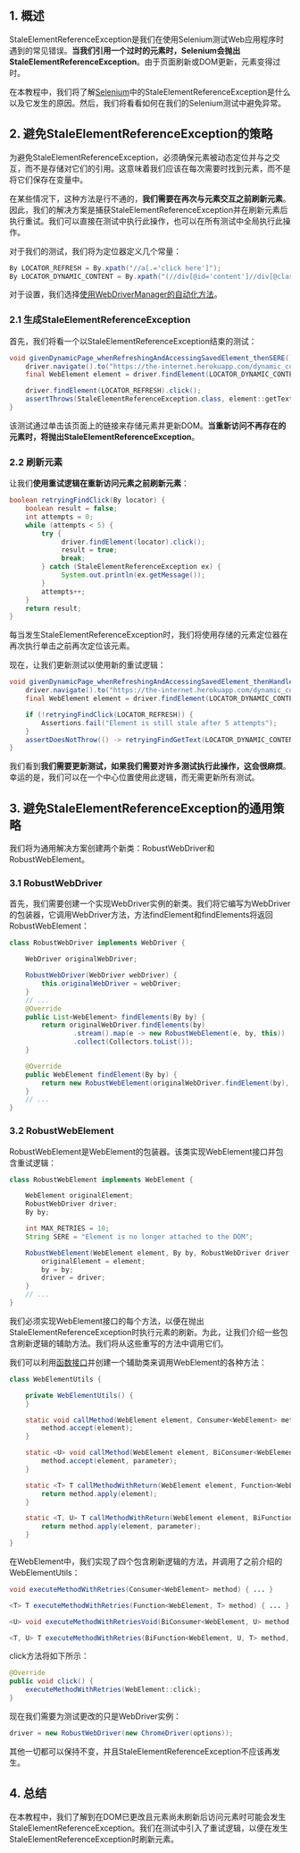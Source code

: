## 1. 概述

StaleElementReferenceException是我们在使用Selenium测试Web应用程序时遇到的常见错误。**当我们引用一个过时的元素时，Selenium会抛出StaleElementReferenceException**。由于页面刷新或DOM更新，元素变得过时。

在本教程中，我们将了解[Selenium](https://www.baeldung.com/java-selenium-with-junit-and-testng)中的StaleElementReferenceException是什么以及它发生的原因。然后，我们将看看如何在我们的Selenium测试中避免异常。

## 2. 避免StaleElementReferenceException的策略

为避免StaleElementReferenceException，必须确保元素被动态定位并与之交互，而不是存储对它们的引用。这意味着我们应该在每次需要时找到元素，而不是将它们保存在变量中。

在某些情况下，这种方法是行不通的，**我们需要在再次与元素交互之前刷新元素**。因此，我们的解决方案是捕获StaleElementReferenceException并在刷新元素后执行重试。我们可以直接在测试中执行此操作，也可以在所有测试中全局执行此操作。

对于我们的测试，我们将为定位器定义几个常量：

```java
By LOCATOR_REFRESH = By.xpath("//a[.='click here']");
By LOCATOR_DYNAMIC_CONTENT = By.xpath("(//div[@id='content']//div[@class='large-10 columns'])[1]");
```

对于设置，我们选择[使用WebDriverManager的自动化方法](https://www.baeldung.com/java-selenium-webdriver-path-error#automated-setup)。

### 2.1 生成StaleElementReferenceException

首先，我们将看一个以StaleElementReferenceException结束的测试：

```java
void givenDynamicPage_whenRefreshingAndAccessingSavedElement_thenSERE() {
    driver.navigate().to("https://the-internet.herokuapp.com/dynamic_content?with_content=static");
    final WebElement element = driver.findElement(LOCATOR_DYNAMIC_CONTENT);

    driver.findElement(LOCATOR_REFRESH).click();
    assertThrows(StaleElementReferenceException.class, element::getText);
}
```

该测试通过单击该页面上的链接来存储元素并更新DOM。**当重新访问不再存在的元素时，将抛出StaleElementReferenceException**。

### 2.2 刷新元素

让我们**使用重试逻辑在重新访问元素之前刷新元素**：

```java
boolean retryingFindClick(By locator) {
    boolean result = false;
    int attempts = 0;
    while (attempts < 5) {
        try {
             driver.findElement(locator).click();
             result = true;
             break;
        } catch (StaleElementReferenceException ex) {
             System.out.println(ex.getMessage());
        }
        attempts++;
    }
    return result;
}
```

每当发生StaleElementReferenceException时，我们将使用存储的元素定位器在再次执行单击之前再次定位该元素。

现在，让我们更新测试以使用新的重试逻辑：

```java
void givenDynamicPage_whenRefreshingAndAccessingSavedElement_thenHandleSERE() {
    driver.navigate().to("https://the-internet.herokuapp.com/dynamic_content?with_content=static");
    final WebElement element = driver.findElement(LOCATOR_DYNAMIC_CONTENT);

    if (!retryingFindClick(LOCATOR_REFRESH)) {
        Assertions.fail("Element is still stale after 5 attempts");
    }
    assertDoesNotThrow(() -> retryingFindGetText(LOCATOR_DYNAMIC_CONTENT));
}
```

我们看到**我们需要更新测试，如果我们需要对许多测试执行此操作，这会很麻烦**。幸运的是，我们可以在一个中心位置使用此逻辑，而无需更新所有测试。

## 3. 避免StaleElementReferenceException的通用策略

我们将为通用解决方案创建两个新类：RobustWebDriver和RobustWebElement。

### 3.1 RobustWebDriver

首先，我们需要创建一个实现WebDriver实例的新类。我们将它编写为WebDriver的包装器，它调用WebDriver方法，方法findElement和findElements将返回RobustWebElement：

```java
class RobustWebDriver implements WebDriver {

    WebDriver originalWebDriver;

    RobustWebDriver(WebDriver webDriver) {
        this.originalWebDriver = webDriver;
    }
    // ...
    @Override
    public List<WebElement> findElements(By by) {
        return originalWebDriver.findElements(by)
                .stream().map(e -> new RobustWebElement(e, by, this))
                .collect(Collectors.toList());
    }

    @Override
    public WebElement findElement(By by) {
        return new RobustWebElement(originalWebDriver.findElement(by), by, this);
    }
    // ...
}
```

### 3.2 RobustWebElement

RobustWebElement是WebElement的包装器。该类实现WebElement接口并包含重试逻辑：

```java
class RobustWebElement implements WebElement {

    WebElement originalElement;
    RobustWebDriver driver;
    By by;

    int MAX_RETRIES = 10;
    String SERE = "Element is no longer attached to the DOM";

    RobustWebElement(WebElement element, By by, RobustWebDriver driver) {
        originalElement = element;
        by = by;
        driver = driver;
    }
    // ...
}
```

我们必须实现WebElement接口的每个方法，以便在抛出StaleElementReferenceException时执行元素的刷新。为此，让我们介绍一些包含刷新逻辑的辅助方法。我们将从这些重写的方法中调用它们。

我们可以利用[函数接口](https://www.baeldung.com/java-8-functional-interfaces)并创建一个辅助类来调用WebElement的各种方法：

```java
class WebElementUtils {

    private WebElementUtils() {
    }

    static void callMethod(WebElement element, Consumer<WebElement> method) {
        method.accept(element);
    }

    static <U> void callMethod(WebElement element, BiConsumer<WebElement, U> method, U parameter) {
        method.accept(element, parameter);
    }

    static <T> T callMethodWithReturn(WebElement element, Function<WebElement, T> method) {
        return method.apply(element);
    }

    static <T, U> T callMethodWithReturn(WebElement element, BiFunction<WebElement, U, T> method, U parameter) {
        return method.apply(element, parameter);
    }
}
```

在WebElement中，我们实现了四个包含刷新逻辑的方法，并调用了之前介绍的WebElementUtils：

```java
void executeMethodWithRetries(Consumer<WebElement> method) { ... }

<T> T executeMethodWithRetries(Function<WebElement, T> method) { ... }

<U> void executeMethodWithRetriesVoid(BiConsumer<WebElement, U> method, U parameter) { ... }

<T, U> T executeMethodWithRetries(BiFunction<WebElement, U, T> method, U parameter) { ... }
```

click方法将如下所示：

```java
@Override
public void click() {
    executeMethodWithRetries(WebElement::click);
}
```

现在我们需要为测试更改的只是WebDriver实例：

```java
driver = new RobustWebDriver(new ChromeDriver(options));
```

其他一切都可以保持不变，并且StaleElementReferenceException不应该再发生。

## 4. 总结

在本教程中，我们了解到在DOM已更改且元素尚未刷新后访问元素时可能会发生StaleElementReferenceException。我们在测试中引入了重试逻辑，以便在发生StaleElementReferenceException时刷新元素。
